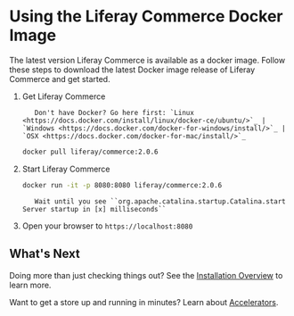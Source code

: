 # Using the Liferay Commerce Docker Image

The latest version Liferay Commerce is available as a docker image. Follow these steps to download the latest Docker image release of Liferay Commerce and get started.

1. Get Liferay Commerce

    ```tip::
       Don't have Docker? Go here first: `Linux <https://docs.docker.com/install/linux/docker-ce/ubuntu/>`_ | `Windows <https://docs.docker.com/docker-for-windows/install/>`_ | `OSX <https://docs.docker.com/docker-for-mac/install/>`_
    ```

    ```bash
    docker pull liferay/commerce:2.0.6
    ```

1. Start Liferay Commerce

    ```bash
    docker run -it -p 8080:8080 liferay/commerce:2.0.6
    ```

    ```important::
       Wait until you see ``org.apache.catalina.startup.Catalina.start Server startup in [x] milliseconds``
    ```

1. Open your browser to `https://localhost:8080`

## What's Next

Doing more than just checking things out? See the [Installation Overview](./installation-overview.md) to learn more.

Want to get a store up and running in minutes? Learn about [Accelerators](../starting-a-store/accelerators.md).
